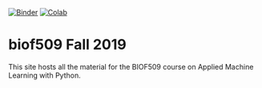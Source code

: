 
[![Binder](https://mybinder.org/badge_logo.svg)](https://mybinder.org/v2/gh/indialittle/fall2019/master?urlpath=lab/tree/notebooks/Index.ipynb)
[![Colab](https://colab.research.google.com/assets/colab-badge.svg)](https://colab.research.google.com/github/indialittle/fall2019/)


# biof509 Fall 2019

This site hosts all the material for the BIOF509 course on Applied Machine Learning with Python.

